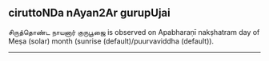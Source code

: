 ## ciruttoNDa nAyan2Ar gurupUjai

சிருத்தொண்ட நாயனார் குருபூஜை is observed on Apabharaṇī nakṣhatram day of Meṣa (solar) month (sunrise (default)/puurvaviddha (default)).


---
